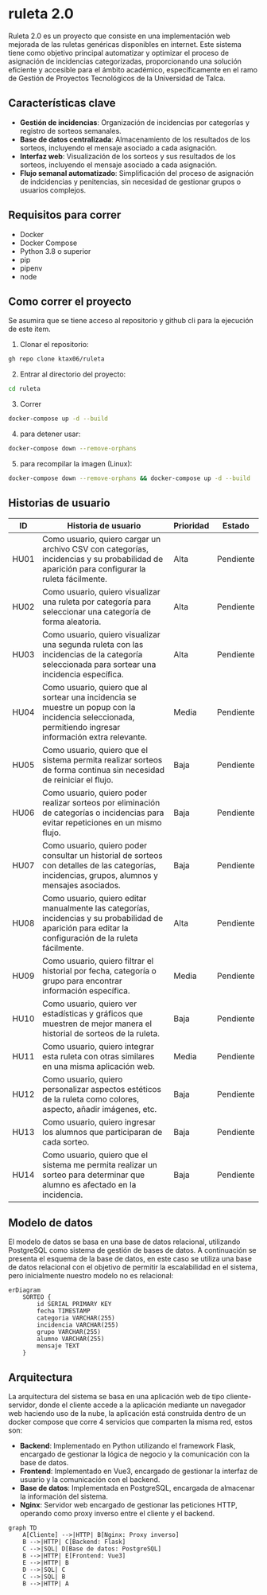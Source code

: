 # ruleta 2.0
Ruleta 2.0 es un proyecto que consiste en una implementación web mejorada de las ruletas genéricas disponibles en internet. Este sistema tiene como objetivo principal automatizar y optimizar el proceso de asignación de incidencias categorizadas, proporcionando una solución eficiente y accesible para el ámbito académico, específicamente en el ramo de Gestión de Proyectos Tecnológicos de la Universidad de Talca.

## Características clave
- **Gestión de incidencias**: Organización de incidencias por categorías y registro de sorteos semanales.
- **Base de datos centralizada**: Almacenamiento de los resultados de los sorteos, incluyendo el mensaje asociado a cada asignación.
- **Interfaz web**: Visualización de los sorteos y sus resultados de los sorteos, incluyendo el mensaje asociado a cada asignación.
- **Flujo semanal automatizado**: Simplificación del proceso de asignación de indcidencias y penitencias, sin necesidad de gestionar grupos o usuarios complejos.

## Requisitos para correr
- Docker
- Docker Compose
- Python 3.8 o superior
- pip
- pipenv
- node
## Como correr el proyecto
Se asumira que se tiene acceso al repositorio y github cli para la ejecución
de este item.
1. Clonar el repositorio:
```bash
gh repo clone ktax06/ruleta
```
2. Entrar al directorio del proyecto:
```bash
cd ruleta
```
3. Correr
```bash
docker-compose up -d --build
```
4. para detener usar:
```bash
docker-compose down --remove-orphans
```
5. para recompilar la imagen (Linux):
```bash
docker-compose down --remove-orphans && docker-compose up -d --build
```

## Historias de usuario
| ID | Historia de usuario | Prioridad | Estado |
|----|---------------------|-----------|--------|
| HU01  | Como usuario, quiero cargar un archivo CSV con categorías, incidencias y su probabilidad de aparición para configurar la ruleta fácilmente. | Alta | Pendiente |
| HU02  | Como usuario, quiero visualizar una ruleta por categoría para seleccionar una categoría de forma aleatoria. | Alta | Pendiente |
| HU03  | Como usuario, quiero visualizar una segunda ruleta con las incidencias de la categoría seleccionada para sortear una incidencia específica. | Alta | Pendiente |
| HU04  | Como usuario, quiero que al sortear una incidencia se muestre un popup con la incidencia seleccionada, permitiendo ingresar información extra relevante. | Media | Pendiente |
| HU05  | Como usuario, quiero que el sistema permita realizar sorteos de forma continua sin necesidad de reiniciar el flujo. | Baja | Pendiente |
| HU06  | Como usuario, quiero poder realizar sorteos por eliminación de categorías o incidencias para evitar repeticiones en un mismo flujo. | Baja | Pendiente |
| HU07  | Como usuario, quiero poder consultar un historial de sorteos con detalles de las categorías, incidencias, grupos, alumnos y mensajes asociados. | Baja | Pendiente |
| HU08  | Como usuario, quiero editar manualmente las categorías, incidencias y su probabilidad de aparición para editar la configuración de la ruleta fácilmente. | Alta | Pendiente |
| HU09  | Como usuario, quiero filtrar el historial por fecha, categoría o grupo para encontrar información específica. | Media | Pendiente |
| HU10  | Como usuario, quiero ver estadísticas y gráficos que muestren de mejor manera el historial de sorteos de la ruleta. | Baja | Pendiente |
| HU11  | Como usuario, quiero integrar esta ruleta con otras similares en una misma aplicación web. | Media | Pendiente |
| HU12  | Como usuario, quiero personalizar aspectos estéticos de la ruleta como colores, aspecto, añadir imágenes, etc. | Baja | Pendiente |
| HU13  | Como usuario, quiero ingresar los alumnos que participaran de cada sorteo. | Baja | Pendiente |
| HU14  | Como usuario, quiero que el sistema me permita realizar un sorteo  para determinar que alumno es afectado en la incidencia. | Baja | Pendiente |

## Modelo de datos
El modelo de datos se basa en una base de datos relacional, utilizando PostgreSQL como sistema de gestión de bases de datos. A continuación se presenta el esquema de la base de datos, en este caso se utiliza una base de datos relacional con el objetivo de permitir la escalabilidad en el sistema, pero inicialmente nuestro modelo no es relacional:

```mermaid
erDiagram
    SORTEO {
        id SERIAL PRIMARY KEY
        fecha TIMESTAMP
        categoria VARCHAR(255) 
        incidencia VARCHAR(255) 
        grupo VARCHAR(255) 
        alumno VARCHAR(255) 
        mensaje TEXT
    }

```

## Arquitectura
La arquitectura del sistema se basa en una aplicación web de tipo cliente-servidor, donde el cliente accede a la aplicación mediante un navegador web haciendo uso de la nube, la aplicación está construida dentro de un docker compose que corre 4 servicios que comparten la misma red, estos son:
- **Backend**: Implementado en Python utilizando el framework Flask, encargado de gestionar la lógica de negocio y la comunicación con la base de datos.
- **Frontend**: Implementado en Vue3, encargado de gestionar la interfaz de usuario y la comunicación con el backend.
- **Base de datos**: Implementada en PostgreSQL, encargada de almacenar la información del sistema.
- **Nginx**: Servidor web encargado de gestionar las peticiones HTTP, operando como proxy inverso entre el cliente y el backend.

```mermaid
graph TD
    A[Cliente] -->|HTTP| B[Nginx: Proxy inverso]
    B -->|HTTP| C[Backend: Flask]
    C -->|SQL| D[Base de datos: PostgreSQL]
    B -->|HTTP| E[Frontend: Vue3]
    E -->|HTTP| B
    D -->|SQL| C
    C -->|SQL| B
    B -->|HTTP| A
```


